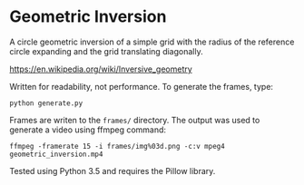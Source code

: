 Geometric Inversion
===================

A circle geometric inversion of a simple grid with the radius of the reference circle
expanding and the grid translating diagonally.

https://en.wikipedia.org/wiki/Inversive_geometry

Written for readability, not performance. To generate the frames, type:

    python generate.py

Frames are writen to the `frames/` directory. The output was used to generate a video using
ffmpeg command:

    ffmpeg -framerate 15 -i frames/img%03d.png -c:v mpeg4 geometric_inversion.mp4

Tested using Python 3.5 and requires the Pillow library.

